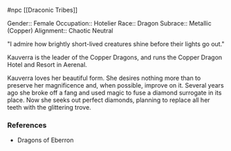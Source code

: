  #npc [[Draconic Tribes]]

Gender:: Female
Occupation:: Hotelier
Race:: Dragon
Subrace:: Metallic (Copper)
Alignment:: Chaotic Neutral

"I admire how brightly short-lived creatures shine before their lights go out."

Kauverra is the leader of the Copper Dragons, and runs the Copper Dragon Hotel and Resort in Aerenal.

Kauverra loves her beautiful form. She desires nothing more than to preserve her magnificence and, when possible, improve on it. Several years ago she broke off a fang and used magic to fuse a diamond surrogate in its place. Now she seeks out perfect diamonds, planning to replace all her teeth with the glittering trove.

### References

* Dragons of Eberron
